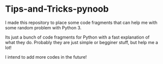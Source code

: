 # Tips-and-Tricks-pynoob
I made this repository to place some code fragments that can help me with some random problem with Python 3.

Its just a bunch of code fragments for Python with a fast explanation of what they do.
Probably they are just simple or begginer stuff, but help me a lot!

I intend to add more codes in the future!
